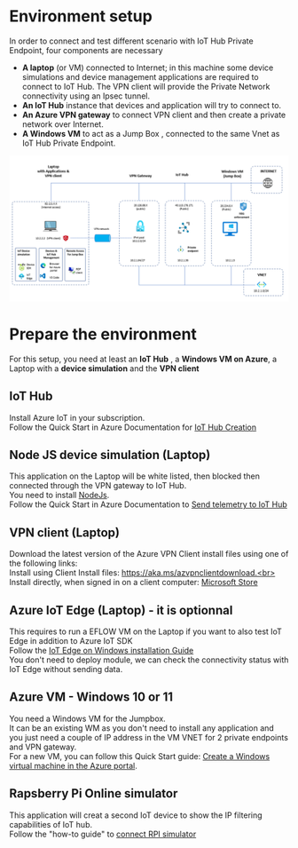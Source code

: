 # Environment setup


In order to connect and test different scenario with IoT Hub Private Endpoint, four components are necessary

- **A laptop** (or VM) connected to Internet; in this machine some device simulations and device management applications are required to connect to IoT Hub. The VPN client will provide the Private Network connectivity using an Ipsec tunnel.
- **An IoT Hub** instance that devices and application will try to connect to.
- **An Azure VPN gateway** to connect VPN client and then create a private network over Internet.
- **A Windows VM** to act as a Jump Box , connected to the same Vnet as IoT Hub Private Endpoint.


<img width="823" alt="private-endpoint-intro" src="https://github.com/chmagitt/iothub-private-endpoint/blob/main/media/Setup1.png">


# Prepare the environment

For this setup, you need at least an **IoT Hub** , a **Windows VM on Azure**, a Laptop with a **device simulation** and the **VPN client** 

## IoT Hub
Install Azure IoT in your subscription.<br>
Follow the Quick Start in Azure Documentation for [IoT Hub Creation](https://docs.microsoft.com/en-us/azure/iot-develop/quickstart-send-telemetry-iot-hub)

## Node JS device simulation (Laptop)
This application on the Laptop will be white listed, then blocked  then  connected through the VPN gateway to IoT Hub. <br>
You need to install [NodeJs](https://nodejs.org/en/download/). <br>
Follow the Quick Start in Azure Documentation to [Send telemetry to IoT Hub](https://docs.microsoft.com/en-us/azure/iot-develop/quickstart-send-telemetry-iot-hub?pivots=programming-language-nodejs)

## VPN client (Laptop)
Download the latest version of the Azure VPN Client install files using one of the following links:<br>
Install using Client Install files: https://aka.ms/azvpnclientdownload.<br>
Install directly, when signed in on a client computer: [Microsoft Store](https://go.microsoft.com/fwlink/?linkid=2117554)

## Azure IoT Edge (Laptop) - it is optionnal
This requires to run a EFLOW VM on the Laptop if you want to also test IoT Edge in addition to Azure IoT SDK<br>
Follow the [IoT Edge on Windows installation Guide](https://docs.microsoft.com/en-us/azure/iot-edge/quickstart?view=iotedge-1.4)<br>
You don't need to deploy module, we can check the connectivity status with IoT Edge without sending data.

## Azure VM - Windows 10 or 11
You need a Windows VM for the Jumpbox.<br>
It can be an existing WM as you don't need to install any application and you just need a couple of IP address in the VM VNET for 2 private endpoints and VPN gateway.<br>
For a new VM, you can follow this Quick Start guide: [Create a Windows virtual machine in the Azure portal](https://docs.microsoft.com/en-us/azure/virtual-machines/windows/quick-create-portal).

## Rapsberry Pi Online simulator
This application will creat a second IoT device to show the IP filtering capabilities of IoT hub. <br>
Follow the "how-to guide" to [connect RPI simulator](https://docs.microsoft.com/en-us/azure/iot-hub/iot-hub-raspberry-pi-web-simulator-get-started)

